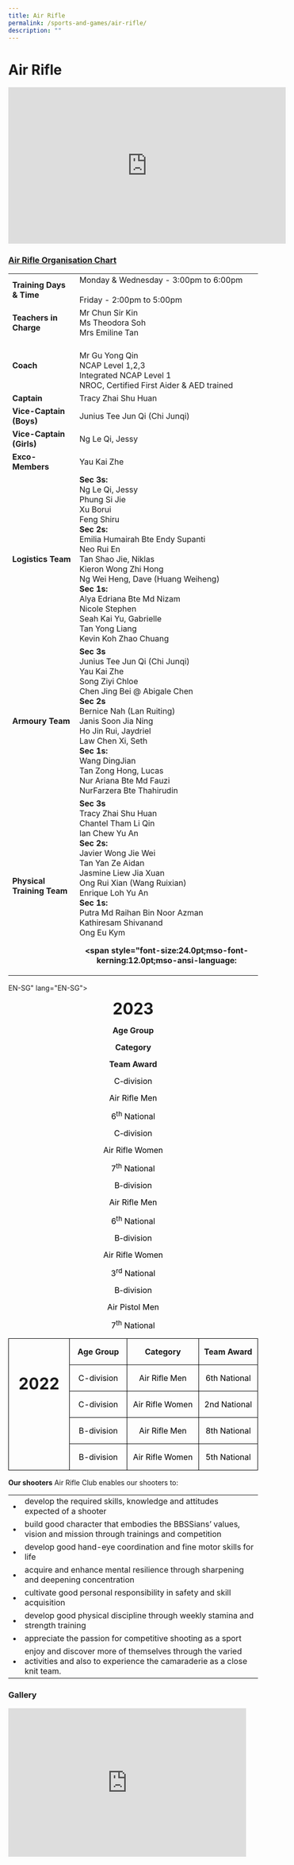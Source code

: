 ```yaml
---
title: Air Rifle
permalink: /sports-and-games/air-rifle/
description: ""
---
```

# Air Rifle

<iframe allowfullscreen="" allow="accelerometer; autoplay; clipboard-write; encrypted-media; gyroscope; picture-in-picture" frameborder="0" title="Air Rifle CCA 2022 Video" src="https://www.youtube.com/embed/jDwQLztBaIc" height="315" width="560"></iframe>

### **<u>Air Rifle Organisation Chart</u>**

|                         |                                           |
|-------------------------|-------------------------|
|    **Training Days &amp; Time** | Monday &amp; Wednesday - 3:00pm to 6:00pm<br><br>Friday - 2:00pm to 5:00pm                                                                           |
|      **Teachers in Charge** | Mr Chun Sir Kin <br>Ms Theodora Soh<br>Mrs Emiline Tan                                                                                           |
|                   **Coach** |                <br>Mr Gu Yong Qin<br>NCAP Level 1,2,3<br>Integrated NCAP Level 1<br>NROC, Certified First Aider &amp; AED trained<br>                |
|                **Captain** | Tracy Zhai Shu Huan                                                                                                                           |
| **Vice-Captain (Boys)** | Junius Tee Jun Qi (Chi Junqi)                                                                                                                              |
|    **Vice-Captain (Girls)** | Ng Le Qi, Jessy                                                                                                                             |
|            **Exco-Members** | Yau Kai Zhe                                                         |
|           **Logistics Team** | **Sec 3s:**<br>Ng Le Qi, Jessy <br>Phung Si Jie<br>Xu Borui<br>Feng Shiru<br>**Sec 2s:** <br>Emilia Humairah Bte Endy Supanti<br>Neo Rui En<br>Tan Shao Jie, Niklas<br>Kieron Wong Zhi Hong<br> Ng Wei Heng, Dave (Huang Weiheng)<br>**Sec 1s:** <br>Alya Edriana Bte Md Nizam<br>Nicole Stephen<br>Seah Kai Yu, Gabrielle<br>Tan Yong Liang<br> Kevin Koh Zhao Chuang |
|               **Armoury Team** | **Sec 3s**<br>Junius Tee Jun Qi (Chi Junqi)<br>Yau Kai Zhe<br>Song Ziyi Chloe<br>Chen Jing Bei @ Abigale Chen<br>**Sec 2s**<br>Bernice Nah (Lan Ruiting)<br> Janis Soon Jia Ning<br>Ho Jin Rui, Jaydriel<br> Law Chen Xi, Seth<br>**Sec 1s:**<br>Wang DingJian<br>Tan Zong Hong, Lucas<br>Nur Ariana Bte Md Fauzi<br> NurFarzera Bte Thahirudin                   |
|     **Physical Training Team** | **Sec 3s**<br>Tracy Zhai Shu Huan<br>Chantel Tham Li Qin<br>Ian Chew Yu An<br>**Sec 2s:**<br>Javier Wong Jie Wei<br>Tan Yan Ze Aidan<br>Jasmine Liew Jia Xuan<br> Ong Rui Xian (Wang Ruixian)<br>Enrique Loh Yu An<br>**Sec 1s:**<br>Putra Md Raihan Bin Noor Azman<br> Kathiresam Shivanand<br>Ong Eu Kym<p style="text-align:center;line-height:normal" align="center" class="MsoNormal"><b><span style="font-size:24.0pt;mso-font-kerning:12.0pt;mso-ansi-language:
  EN-SG" lang="EN-SG">&nbsp;</span></b></p><p style="text-align:center;line-height:normal" align="center" class="MsoNormal"><b><span style="font-size:24.0pt;mso-font-kerning:12.0pt;mso-ansi-language:
  EN-SG" lang="EN-SG">2023</span></b></p><p style="text-align:center;line-height:normal" align="center" class="MsoNormal"><b><span style="font-size:12.0pt;mso-font-kerning:12.0pt;mso-ansi-language:
  EN-SG" lang="EN-SG">Age Group</span></b><span style="font-size:12.0pt;background:
  #FFF2CC" lang="EN"></span></p><p style="text-align:center;line-height:normal" align="center" class="MsoNormal"><b><span style="font-size:12.0pt;mso-font-kerning:12.0pt;mso-ansi-language:
  EN-SG" lang="EN-SG">Category</span></b><span style="font-size:12.0pt;background:
  #FFF2CC" lang="EN"></span></p><p style="text-align:center;line-height:normal" align="center" class="MsoNormal"><b><span style="font-size:12.0pt;mso-font-kerning:12.0pt;mso-ansi-language:
  EN-SG" lang="EN-SG">Team Award</span></b><span style="font-size:12.0pt;background:
  #FFF2CC" lang="EN"></span></p><p style="text-align:center;line-height:normal" align="center" class="MsoNormal"><span style="font-size:12.0pt;color:black;mso-themecolor:dark1;
  mso-font-kerning:12.0pt;mso-ansi-language:EN-SG" lang="EN-SG">C-division</span><span style="font-size:12.0pt;color:#484848;background:#FFF2CC" lang="EN"></span></p><p style="text-align:center;line-height:normal" align="center" class="MsoNormal"><span style="font-size:12.0pt;color:black;mso-themecolor:dark1;
  mso-font-kerning:12.0pt;mso-ansi-language:EN-SG" lang="EN-SG">Air Rifle Men</span><span style="font-size:12.0pt;color:#484848;background:#FFF2CC" lang="EN"></span></p><p style="text-align:center;line-height:normal" align="center" class="MsoNormal"><span style="font-size:12.0pt;color:black;mso-themecolor:dark1;
  mso-font-kerning:12.0pt;mso-ansi-language:EN-SG" lang="EN-SG">6<sup>th</sup> National</span><span style="font-size:12.0pt;color:#484848;background:#FFF2CC" lang="EN"></span></p><p style="text-align:center;line-height:normal" align="center" class="MsoNormal"><span style="font-size:12.0pt;color:black;mso-themecolor:dark1;
  mso-font-kerning:12.0pt;mso-ansi-language:EN-SG" lang="EN-SG">C-division</span><span style="font-size:12.0pt;color:#484848;background:#FFF2CC" lang="EN"></span></p><p style="text-align:center;line-height:normal" align="center" class="MsoNormal"><span style="font-size:12.0pt;color:black;mso-themecolor:dark1;
  mso-font-kerning:12.0pt;mso-ansi-language:EN-SG" lang="EN-SG">Air Rifle Women</span><span style="font-size:12.0pt;color:#484848;background:#FFF2CC" lang="EN"></span></p><p style="text-align:center;line-height:normal" align="center" class="MsoNormal"><span style="font-size:12.0pt;color:black;mso-themecolor:dark1;
  mso-font-kerning:12.0pt;mso-ansi-language:EN-SG" lang="EN-SG">7<sup>th</sup> National</span><span style="font-size:12.0pt;color:#484848;background:#FFF2CC" lang="EN"></span></p><p style="text-align:center;line-height:normal" align="center" class="MsoNormal"><span style="font-size:12.0pt;color:black;mso-themecolor:dark1;
  mso-font-kerning:12.0pt;mso-ansi-language:EN-SG" lang="EN-SG">B-division</span><span style="font-size:12.0pt;color:#484848;background:#FFF2CC" lang="EN"></span></p><p style="text-align:center;line-height:normal" align="center" class="MsoNormal"><span style="font-size:12.0pt;color:black;mso-themecolor:dark1;
  mso-font-kerning:12.0pt;mso-ansi-language:EN-SG" lang="EN-SG">Air Rifle Men</span><span style="font-size:12.0pt;color:#484848;background:#FFF2CC" lang="EN"></span></p><p style="text-align:center;line-height:normal" align="center" class="MsoNormal"><span style="font-size:12.0pt;color:black;mso-themecolor:dark1;
  mso-font-kerning:12.0pt;mso-ansi-language:EN-SG" lang="EN-SG">6<sup>th</sup> National</span><span style="font-size:12.0pt;color:#484848;background:#FFF2CC" lang="EN"></span></p><p style="text-align:center;line-height:normal" align="center" class="MsoNormal"><span style="font-size:12.0pt;color:black;mso-themecolor:dark1;
  mso-font-kerning:12.0pt;mso-ansi-language:EN-SG" lang="EN-SG">B-division</span><span style="font-size:12.0pt;color:#484848;background:#FFF2CC" lang="EN"></span></p><p style="text-align:center;line-height:normal" align="center" class="MsoNormal"><span style="font-size:12.0pt;color:black;mso-themecolor:dark1;
  mso-font-kerning:12.0pt;mso-ansi-language:EN-SG" lang="EN-SG">Air Rifle Women</span><span style="font-size:12.0pt;color:#484848;background:#FFF2CC" lang="EN"></span></p><p style="text-align:center;line-height:normal" align="center" class="MsoNormal"><span style="font-size:12.0pt;color:black;mso-themecolor:dark1;
  mso-font-kerning:12.0pt;mso-ansi-language:EN-SG" lang="EN-SG">3<sup>rd</sup> National</span><span style="font-size:12.0pt;color:#484848;background:#FFF2CC" lang="EN"></span></p><p style="text-align:center;line-height:normal" align="center" class="MsoNormal"><span style="font-size:12.0pt;color:black;mso-themecolor:dark1;
  mso-font-kerning:12.0pt;mso-ansi-language:EN-SG" lang="EN-SG">B-division</span><span style="font-size:12.0pt;color:#484848;background:#FFF2CC" lang="EN"></span></p><p style="text-align:center;line-height:normal" align="center" class="MsoNormal"><span style="font-size:12.0pt;color:black;mso-themecolor:dark1;
  mso-font-kerning:12.0pt;mso-ansi-language:EN-SG" lang="EN-SG">Air Pistol Men</span><span style="font-size:12.0pt;color:#484848;background:#FFF2CC" lang="EN"></span></p><p style="text-align:center;line-height:normal" align="center" class="MsoNormal"><span style="font-size:12.0pt;color:black;mso-themecolor:dark1;
  mso-font-kerning:12.0pt;mso-ansi-language:EN-SG" lang="EN-SG">7<sup>th</sup> National</span><span style="font-size:12.0pt;color:#484848;background:#FFF2CC" lang="EN"></span></p>
       
<table style="border-collapse:collapse;border:none;mso-border-alt:solid windowtext .5pt;
 mso-yfti-tbllook:1184;mso-padding-alt:0in 5.4pt 0in 5.4pt" cellpadding="0" cellspacing="0" border="1" class="MsoTableGrid"><tbody><tr style="mso-yfti-irow:0;mso-yfti-firstrow:yes"><td style="width:84.8pt;border:solid windowtext 1.0pt;
  mso-border-alt:solid windowtext .5pt;padding:0in 5.4pt 0in 5.4pt" valign="top" rowspan="5" width="111"><p style="text-align:center;line-height:normal" align="center" class="MsoNormal"><b><span style="font-size:24.0pt;mso-font-kerning:12.0pt;mso-ansi-language:
  EN-SG" lang="EN-SG">&nbsp;</span></b></p><p style="text-align:center;line-height:normal" align="center" class="MsoNormal"><b><span style="font-size:24.0pt;mso-font-kerning:12.0pt;mso-ansi-language:
  EN-SG" lang="EN-SG">2022</span></b></p></td><td style="width:84.8pt;border:solid windowtext 1.0pt;
  border-left:none;mso-border-left-alt:solid windowtext .5pt;mso-border-alt:
  solid windowtext .5pt;padding:0in 5.4pt 0in 5.4pt" valign="top" width="110"><p style="text-align:center;line-height:normal" align="center" class="MsoNormal"><b><span style="font-size:12.0pt;mso-font-kerning:12.0pt;mso-ansi-language:
  EN-SG" lang="EN-SG">Age Group</span></b><span style="font-size:12.0pt;background:
  #FFF2CC" lang="EN"></span></p></td><td style="width:106.35pt;border:solid windowtext 1.0pt;
  border-left:none;mso-border-left-alt:solid windowtext .5pt;mso-border-alt:
  solid windowtext .5pt;padding:0in 5.4pt 0in 5.4pt" valign="top" width="138"><p style="text-align:center;line-height:normal" align="center" class="MsoNormal"><b><span style="font-size:12.0pt;mso-font-kerning:12.0pt;mso-ansi-language:
  EN-SG" lang="EN-SG">Category</span></b><span style="font-size:12.0pt;background:
  #FFF2CC" lang="EN"></span></p></td><td style="width:85.05pt;border:solid windowtext 1.0pt;
  border-left:none;mso-border-left-alt:solid windowtext .5pt;mso-border-alt:
  solid windowtext .5pt;padding:0in 5.4pt 0in 5.4pt" valign="top" width="111"><p style="text-align:center;line-height:normal" align="center" class="MsoNormal"><b><span style="font-size:12.0pt;mso-font-kerning:12.0pt;mso-ansi-language:
  EN-SG" lang="EN-SG">Team Award</span></b><span style="font-size:12.0pt;background:
  #FFF2CC" lang="EN"></span></p></td></tr><tr style="mso-yfti-irow:1"><td style="width:84.8pt;border-top:none;border-left:
  none;border-bottom:solid windowtext 1.0pt;border-right:solid windowtext 1.0pt;
  mso-border-top-alt:solid windowtext .5pt;mso-border-left-alt:solid windowtext .5pt;
  mso-border-alt:solid windowtext .5pt;padding:0in 5.4pt 0in 5.4pt" valign="top" width="110"><p style="text-align:center;line-height:normal" align="center" class="MsoNormal"><span style="font-size:12.0pt;color:black;mso-themecolor:dark1;
  mso-font-kerning:12.0pt;mso-ansi-language:EN-SG" lang="EN-SG">C-division</span><span style="font-size:12.0pt;color:#484848;background:#FFF2CC" lang="EN"></span></p></td><td style="width:106.35pt;border-top:none;border-left:
  none;border-bottom:solid windowtext 1.0pt;border-right:solid windowtext 1.0pt;
  mso-border-top-alt:solid windowtext .5pt;mso-border-left-alt:solid windowtext .5pt;
  mso-border-alt:solid windowtext .5pt;padding:0in 5.4pt 0in 5.4pt" valign="top" width="138"><p style="text-align:center;line-height:normal" align="center" class="MsoNormal"><span style="font-size:12.0pt;color:black;mso-themecolor:dark1;
  mso-font-kerning:12.0pt;mso-ansi-language:EN-SG" lang="EN-SG">Air Rifle Men</span><span style="font-size:12.0pt;color:#484848;background:#FFF2CC" lang="EN"></span></p></td><td style="width:85.05pt;border-top:none;border-left:
  none;border-bottom:solid windowtext 1.0pt;border-right:solid windowtext 1.0pt;
  mso-border-top-alt:solid windowtext .5pt;mso-border-left-alt:solid windowtext .5pt;
  mso-border-alt:solid windowtext .5pt;padding:0in 5.4pt 0in 5.4pt" valign="top" width="111"><p style="text-align:center;line-height:normal" align="center" class="MsoNormal"><span style="font-size:12.0pt;color:black;mso-themecolor:dark1;
  mso-font-kerning:12.0pt;mso-ansi-language:EN-SG" lang="EN-SG">6th National</span></p></td></tr><tr style="mso-yfti-irow:2"><td style="width:84.8pt;border-top:none;border-left:
  none;border-bottom:solid windowtext 1.0pt;border-right:solid windowtext 1.0pt;
  mso-border-top-alt:solid windowtext .5pt;mso-border-left-alt:solid windowtext .5pt;
  mso-border-alt:solid windowtext .5pt;padding:0in 5.4pt 0in 5.4pt" valign="top" width="110"><p style="text-align:center;line-height:normal" align="center" class="MsoNormal"><span style="font-size:12.0pt;color:black;mso-themecolor:dark1;
  mso-font-kerning:12.0pt;mso-ansi-language:EN-SG" lang="EN-SG">C-division</span><span style="font-size:12.0pt;color:#484848;background:#FFF2CC" lang="EN"></span></p></td><td style="width:106.35pt;border-top:none;border-left:
  none;border-bottom:solid windowtext 1.0pt;border-right:solid windowtext 1.0pt;
  mso-border-top-alt:solid windowtext .5pt;mso-border-left-alt:solid windowtext .5pt;
  mso-border-alt:solid windowtext .5pt;padding:0in 5.4pt 0in 5.4pt" valign="top" width="138"><p style="text-align:center;line-height:normal" align="center" class="MsoNormal"><span style="font-size:12.0pt;color:black;mso-themecolor:dark1;
  mso-font-kerning:12.0pt;mso-ansi-language:EN-SG" lang="EN-SG">Air Rifle Women</span><span style="font-size:12.0pt;color:#484848;background:#FFF2CC" lang="EN"></span></p></td><td style="width:85.05pt;border-top:none;border-left:
  none;border-bottom:solid windowtext 1.0pt;border-right:solid windowtext 1.0pt;
  mso-border-top-alt:solid windowtext .5pt;mso-border-left-alt:solid windowtext .5pt;
  mso-border-alt:solid windowtext .5pt;padding:0in 5.4pt 0in 5.4pt" valign="top" width="111"><p style="text-align:center;line-height:normal" align="center" class="MsoNormal"><span style="font-size:12.0pt;color:black;mso-themecolor:dark1;
  mso-font-kerning:12.0pt;mso-ansi-language:EN-SG" lang="EN-SG">2nd National</span></p></td></tr><tr style="mso-yfti-irow:3"><td style="width:84.8pt;border-top:none;border-left:
  none;border-bottom:solid windowtext 1.0pt;border-right:solid windowtext 1.0pt;
  mso-border-top-alt:solid windowtext .5pt;mso-border-left-alt:solid windowtext .5pt;
  mso-border-alt:solid windowtext .5pt;padding:0in 5.4pt 0in 5.4pt" valign="top" width="110"><p style="text-align:center;line-height:normal" align="center" class="MsoNormal"><span style="font-size:12.0pt;color:black;mso-themecolor:dark1;
  mso-font-kerning:12.0pt;mso-ansi-language:EN-SG" lang="EN-SG">B-division</span><span style="font-size:12.0pt;color:#484848;background:#FFF2CC" lang="EN"></span></p></td><td style="width:106.35pt;border-top:none;border-left:
  none;border-bottom:solid windowtext 1.0pt;border-right:solid windowtext 1.0pt;
  mso-border-top-alt:solid windowtext .5pt;mso-border-left-alt:solid windowtext .5pt;
  mso-border-alt:solid windowtext .5pt;padding:0in 5.4pt 0in 5.4pt" valign="top" width="138"><p style="text-align:center;line-height:normal" align="center" class="MsoNormal"><span style="font-size:12.0pt;color:black;mso-themecolor:dark1;
  mso-font-kerning:12.0pt;mso-ansi-language:EN-SG" lang="EN-SG">Air Rifle Men</span><span style="font-size:12.0pt;color:#484848;background:#FFF2CC" lang="EN"></span></p></td><td style="width:85.05pt;border-top:none;border-left:
  none;border-bottom:solid windowtext 1.0pt;border-right:solid windowtext 1.0pt;
  mso-border-top-alt:solid windowtext .5pt;mso-border-left-alt:solid windowtext .5pt;
  mso-border-alt:solid windowtext .5pt;padding:0in 5.4pt 0in 5.4pt" valign="top" width="111"><p style="text-align:center;line-height:normal" align="center" class="MsoNormal"><span style="font-size:12.0pt;color:black;mso-themecolor:dark1;
  mso-font-kerning:12.0pt;mso-ansi-language:EN-SG" lang="EN-SG">8th National</span></p></td></tr><tr style="mso-yfti-irow:4;mso-yfti-lastrow:yes"><td style="width:84.8pt;border-top:none;border-left:
  none;border-bottom:solid windowtext 1.0pt;border-right:solid windowtext 1.0pt;
  mso-border-top-alt:solid windowtext .5pt;mso-border-left-alt:solid windowtext .5pt;
  mso-border-alt:solid windowtext .5pt;padding:0in 5.4pt 0in 5.4pt" valign="top" width="110"><p style="text-align:center;line-height:normal" align="center" class="MsoNormal"><span style="font-size:12.0pt;color:black;mso-themecolor:dark1;
  mso-font-kerning:12.0pt;mso-ansi-language:EN-SG" lang="EN-SG">B-division</span><span style="font-size:12.0pt;color:#484848;background:#FFF2CC" lang="EN"></span></p></td><td style="width:106.35pt;border-top:none;border-left:
  none;border-bottom:solid windowtext 1.0pt;border-right:solid windowtext 1.0pt;
  mso-border-top-alt:solid windowtext .5pt;mso-border-left-alt:solid windowtext .5pt;
  mso-border-alt:solid windowtext .5pt;padding:0in 5.4pt 0in 5.4pt" valign="top" width="138"><p style="text-align:center;line-height:normal" align="center" class="MsoNormal"><span style="font-size:12.0pt;color:black;mso-themecolor:dark1;
  mso-font-kerning:12.0pt;mso-ansi-language:EN-SG" lang="EN-SG">Air Rifle Women</span><span style="font-size:12.0pt;color:#484848;background:#FFF2CC" lang="EN"></span></p></td><td style="width:85.05pt;border-top:none;border-left:
  none;border-bottom:solid windowtext 1.0pt;border-right:solid windowtext 1.0pt;
  mso-border-top-alt:solid windowtext .5pt;mso-border-left-alt:solid windowtext .5pt;
  mso-border-alt:solid windowtext .5pt;padding:0in 5.4pt 0in 5.4pt" valign="top" width="111"><p style="text-align:center;line-height:normal" align="center" class="MsoNormal"><span style="font-size:12.0pt;color:black;mso-themecolor:dark1;
  mso-font-kerning:12.0pt;mso-ansi-language:EN-SG" lang="EN-SG">5th National</span></p></td></tr></tbody></table>


**Our shooters**
Air Rifle Club enables our shooters to:
 
 |   |                             |
|---|------------|
| •  | develop the required skills, knowledge and attitudes expected of a shooter                                                       |
|  • | build good character that embodies the BBSSians’ values, vision and mission through trainings and competition                    |
| •  | develop good hand-eye coordination and fine motor skills for life                                                                |
|  • | acquire and enhance mental resilience through sharpening and deepening concentration                                             |
| •  | cultivate good personal responsibility in safety and skill acquisition                                                           |
|•   | develop good physical discipline through weekly stamina and strength training                                                    |
| •  | appreciate the passion for competitive shooting as a sport                                                                       |
|  • | enjoy and discover more of themselves through the varied activities and also to experience the camaraderie as a close knit team. |

### Gallery
<iframe allowfullscreen="true" height="299" width="480" frameborder="0" src="https://docs.google.com/presentation/d/e/2PACX-1vSH1iBEnl4VKwNrQgxGNKcsfRkRcPTwXcfjnnBVKP6sYBlgvLNDYksAktzZMdjBc7dWEZ-zKoPwRlRe/embed?start=true&amp;loop=true&amp;delayms=3000"></iframe>